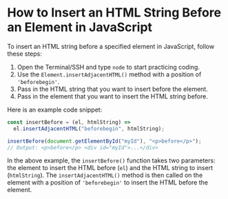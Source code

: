 # How to Insert an HTML String Before an Element in JavaScript

To insert an HTML string before a specified element in JavaScript, follow these steps:

1. Open the Terminal/SSH and type `node` to start practicing coding.
2. Use the `Element.insertAdjacentHTML()` method with a position of `'beforebegin'`.
3. Pass in the HTML string that you want to insert before the element.
4. Pass in the element that you want to insert the HTML string before.

Here is an example code snippet:

```js
const insertBefore = (el, htmlString) =>
  el.insertAdjacentHTML("beforebegin", htmlString);

insertBefore(document.getElementById("myId"), "<p>before</p>");
// Output: <p>before</p> <div id="myId">...</div>
```

In the above example, the `insertBefore()` function takes two parameters: the element to insert the HTML before (`el`) and the HTML string to insert (`htmlString`). The `insertAdjacentHTML()` method is then called on the element with a position of `'beforebegin'` to insert the HTML before the element.

